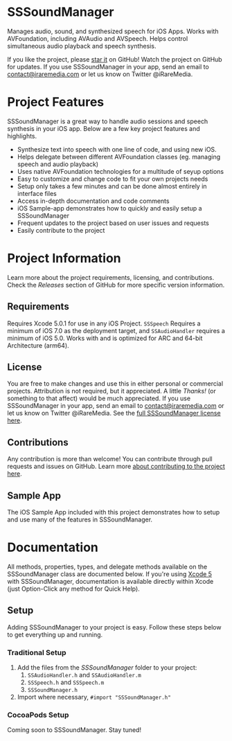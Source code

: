 SSSoundManager
==============

Manages audio, sound, and synthesized speech for iOS Apps. Works with AVFoundation, including AVAudio and AVSpeech. Helps control simultaneous audio playback and speech synthesis.

If you like the project, please [star it](https://github.com/Sam-Spencer/SSSoundManager) on GitHub! Watch the project on GitHub for updates. If you use SSSoundManager in your app, send an email to contact@iraremedia.com or let us know on Twitter @iRareMedia.

# Project Features
SSSoundManager is a great way to handle audio sessions and speech synthesis in your iOS app. Below are a few key project features and highlights.
* Synthesize text into speech with one line of code, and using new iOS.  
* Helps delegate between different AVFoundation classes (eg. managing speech and audio playback)  
* Uses native AVFoundation technologies for a multitude of seyup options  
* Easy to customize and change code to fit your own projects needs  
* Setup only takes a few minutes and can be done almost entirely in interface files  
* Access in-depth documentation and code comments  
* iOS Sample-app demonstrates how to quickly and easily setup a SSSoundManager  
* Frequent updates to the project based on user issues and requests  
* Easily contribute to the project

# Project Information
Learn more about the project requirements, licensing, and contributions. Check the *Releases* section of GitHub for more specific version information.

## Requirements
Requires Xcode 5.0.1 for use in any iOS Project. `SSSpeech` Requires a minimum of iOS 7.0 as the deployment target, and `SSAudioHandler` requires a minimum of iOS 5.0. Works with and is optimized for ARC and 64-bit Architecture (arm64).

## License 
You are free to make changes and use this in either personal or commercial projects. Attribution is not required, but it appreciated. A little *Thanks!* (or something to that affect) would be much appreciated. If you use SSSoundManager in your app, send an email to contact@iraremedia.com or let us know on Twitter @iRareMedia. See the [full SSSoundManager license here](https://github.com/Sam-Spencer/SSSoundManager/blob/master/LICENSE).

## Contributions
Any contribution is more than welcome! You can contribute through pull requests and issues on GitHub. Learn more [about contributing to the project here](https://github.com/Sam-Spencer/SSSoundManager/blob/master/CONTRIBUTING.md).

## Sample App
The iOS Sample App included with this project demonstrates how to setup and use many of the features in SSSoundManager.

# Documentation
All methods, properties, types, and delegate methods available on the SSSoundManager class are documented below. If you're using [Xcode 5](https://developer.apple.com/technologies/tools/whats-new.html) with SSSoundManager, documentation is available directly within Xcode (just Option-Click any method for Quick Help).

## Setup
Adding SSSoundManager to your project is easy. Follow these steps below to get everything up and running.

### Traditional Setup  
  1. Add the files from the *SSSoundManager* folder to your project:  
		1. `SSAudioHandler.h` and `SSAudioHandler.m`  
		2. `SSSpeech.h` and `SSSpeech.m`  
		2. `SSSoundManager.h`  
  2. Import where necessary, `#import "SSSoundManager.h"`  

### CocoaPods Setup  
Coming soon to SSSoundManager. Stay tuned!

